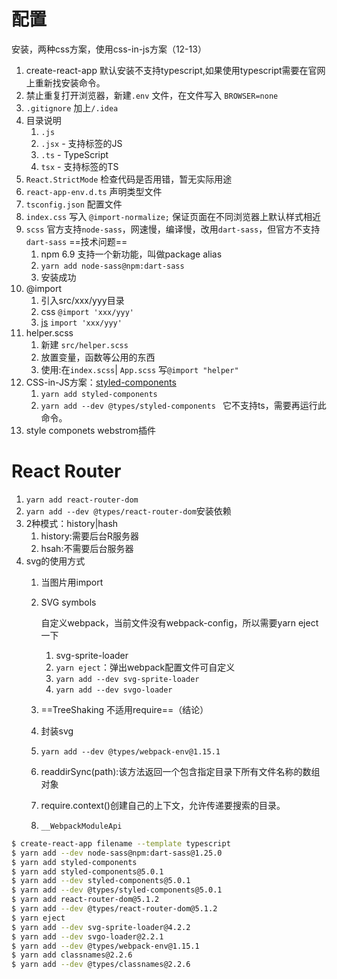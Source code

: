 # 配置

安装，两种css方案，使用css-in-js方案（12-13）

1. create-react-app 默认安装不支持typescript,如果使用typescript需要在官网上重新找安装命令。
2. 禁止重复打开浏览器，新建`.env` 文件，在文件写入 `BROWSER=none`
3. `.gitignore` 加上`/.idea`
4. 目录说明
   1. `.js` 
   2. `.jsx` - 支持标签的JS
   3. `.ts` - TypeScript
   4. `tsx` - 支持标签的TS
5. `React.StrictMode` 检查代码是否用错，暂无实际用途
6. `react-app-env.d.ts`  声明类型文件
7. `tsconfig.json` 配置文件
8. `index.css` 写入 `@import-normalize;` 保证页面在不同浏览器上默认样式相近
9. `scss` 官方支持`node-sass`，网速慢，编译慢，改用`dart-sass`，但官方不支持`dart-sass` ==技术问题==
   1. npm 6.9 支持一个新功能，叫做package alias
   2. `yarn add node-sass@npm:dart-sass`
   3. 安装成功
10. @import
    1. 引入src/xxx/yyy目录
    2. css `@import 'xxx/yyy'`
    3. [js](https://create-react-app.dev/docs/importing-a-component) `import 'xxx/yyy'`
11. helper.scss
    1. 新建 `src/helper.scss`
    2. 放置变量，函数等公用的东西
    3. 使用:在`index.scss`| `App.scss` 写`@import "helper"` 
12. CSS-in-JS方案：[styled-components](https://github.com/styled-components/styled-components)
    1. `yarn add styled-components `
    2. `yarn add --dev @types/styled-components ` 它不支持ts，需要再运行此命令。
13. style componets webstrom插件



# React Router

1. `yarn add react-router-dom`
2. `yarn add --dev @types/react-router-dom`安装依赖
3. 2种模式：history|hash
   1. history:需要后台R服务器
   2. hsah:不需要后台服务器
4. svg的使用方式
   1. 当图片用import

   2. SVG symbols

      自定义webpack，当前文件没有webpack-config，所以需要yarn eject一下

      1. svg-sprite-loader
      2. `yarn eject`：弹出webpack配置文件可自定义
      3. `yarn add --dev svg-sprite-loader`
      4. `yarn add --dev svgo-loader`

   3. ==TreeShaking 不适用require==（结论）

   4. 封装svg

   5. `yarn add --dev @types/webpack-env@1.15.1`

   6. readdirSync(path):该方法返回一个包含指定目录下所有文件名称的数组对象

   7. require.context()创建自己的上下文，允许传递要搜索的目录。

   8. `__WebpackModuleApi`







```bash
$ create-react-app filename --template typescript
$ yarn add --dev node-sass@npm:dart-sass@1.25.0
$ yarn add styled-components
$ yarn add styled-components@5.0.1
$ yarn add --dev styled-components@5.0.1
$ yarn add --dev @types/styled-components@5.0.1
$ yarn add react-router-dom@5.1.2
$ yarn add --dev @types/react-router-dom@5.1.2
$ yarn eject
$ yarn add --dev svg-sprite-loader@4.2.2
$ yarn add --dev svgo-loader@2.2.1
$ yarn add --dev @types/webpack-env@1.15.1
$ yarn add classnames@2.2.6
$ yarn add --dev @types/classnames@2.2.6
```







